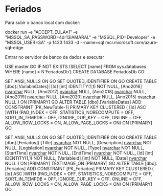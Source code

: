 # Feriados

Para subir o banco local com docker:

docker run -e "ACCEPT_EULA=1" -e "MSSQL_SA_PASSWORD=4dr13lAMARAL" -e "MSSQL_PID=Developer" -e "MSSQL_USER=SA" -p 1433:1433 -d --name=sql mcr.microsoft.com/azure-sql-edge

Entrar no servidor de banco de dados e executar

USE master
GO
IF NOT EXISTS (SELECT [name]
FROM sys.databases
WHERE [name] = N'FeriadosDb')
CREATE DATABASE FeriadosDb
GO

SET ANSI_NULLS ON
GO
SET QUOTED_IDENTIFIER ON
GO
CREATE TABLE [dbo].[VariableDates](
	[Id] [int] IDENTITY(1,1) NOT NULL,
	[Ano2016] [nvarchar](10) NULL,
	[Ano2017] [nvarchar](10) NULL,
	[Ano2018] [nvarchar](10) NULL,
	[Ano2019] [nvarchar](10) NULL,
	[Ano2020] [nvarchar](10) NULL,
	[Ano2015] [nvarchar](10) NULL
) ON [PRIMARY]
GO
ALTER TABLE [dbo].[VariableDates] ADD  CONSTRAINT [PK_NewTable-1] PRIMARY KEY CLUSTERED 
(
	[Id] ASC
)WITH (PAD_INDEX = OFF, STATISTICS_NORECOMPUTE = OFF, SORT_IN_TEMPDB = OFF, IGNORE_DUP_KEY = OFF, ONLINE = OFF, ALLOW_ROW_LOCKS = ON, ALLOW_PAGE_LOCKS = ON) ON [PRIMARY]
GO

SET ANSI_NULLS ON
GO
SET QUOTED_IDENTIFIER ON
GO
CREATE TABLE [dbo].[Feriados](
	[Title] [nvarchar](500) NOT NULL,
	[Description] [nvarchar](max) NOT NULL,
	[Legislation] [nvarchar](max) NOT NULL,
	[Type] [nvarchar](20) NOT NULL,
	[StartTime] [nvarchar](30) NOT NULL,
	[EndTime] [nvarchar](30) NOT NULL,
	[Id] [int] IDENTITY(1,1) NOT NULL,
	[VariableId] [int] NOT NULL,
	[Date] [nvarchar](10) NULL
) ON [PRIMARY] TEXTIMAGE_ON [PRIMARY]
GO
ALTER TABLE [dbo].[Feriados] ADD  CONSTRAINT [PK_Feriados] PRIMARY KEY CLUSTERED 
(
	[Id] ASC
)WITH (PAD_INDEX = OFF, STATISTICS_NORECOMPUTE = OFF, SORT_IN_TEMPDB = OFF, IGNORE_DUP_KEY = OFF, ONLINE = OFF, ALLOW_ROW_LOCKS = ON, ALLOW_PAGE_LOCKS = ON) ON [PRIMARY]
GO
